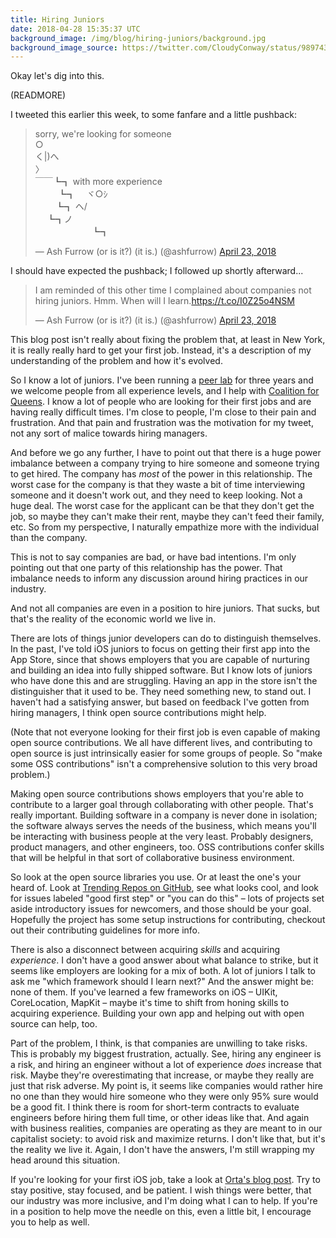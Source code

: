 ```yaml
---
title: Hiring Juniors
date: 2018-04-28 15:35:37 UTC
background_image: /img/blog/hiring-juniors/background.jpg
background_image_source: https://twitter.com/CloudyConway/status/989743351497801728
---
```


Okay let's dig into this.

(READMORE)

I tweeted this earlier this week, to some fanfare and a little pushback:

<blockquote class="twitter-tweet" data-lang="en"><p lang="ja" dir="ltr">sorry, we&#39;re looking for someone <br> ○ <br>く|)へ<br> 〉 <br> ￣￣┗┓ with more experience<br> 　 　 ┗┓　 ヾ○ｼ<br> 　　 ┗┓ ヘ/ 　 　 <br> 　 ┗┓ノ <br>　 　 　 　 　 ┗┓</p>&mdash; Ash Furrow (or is it?) (it is.) (@ashfurrow) <a href="https://twitter.com/ashfurrow/status/988410309319843849?ref_src=twsrc%5Etfw">April 23, 2018</a></blockquote> <script async src="https://platform.twitter.com/widgets.js" charset="utf-8"></script> 

I should have expected the pushback; I followed up shortly afterward...

<blockquote class="twitter-tweet" data-conversation="none" data-lang="en"><p lang="en" dir="ltr">I am reminded of this other time I complained about companies not hiring juniors. Hmm. When will I learn.<a href="https://t.co/I0Z25o4NSM">https://t.co/I0Z25o4NSM</a></p>&mdash; Ash Furrow (or is it?) (it is.) (@ashfurrow) <a href="https://twitter.com/ashfurrow/status/988454390469193728?ref_src=twsrc%5Etfw">April 23, 2018</a></blockquote> <script async src="https://platform.twitter.com/widgets.js" charset="utf-8"></script> 

This blog post isn't really about fixing the problem that, at least in New York, it is really really hard to get your first job. Instead, it's a description of my understanding of the problem and how it's evolved.

So I know a lot of juniors. I've been running a [peer lab][] for three years and we welcome people from all experience levels, and I help with [Coalition for Queens][c4q]. I know a lot of people who are looking for their first jobs and are having really difficult times. I'm close to people, I'm close to their pain and frustration. And that pain and frustration was the motivation for my tweet, not any sort of malice towards hiring managers.

And before we go any further, I have to point out that there is a huge power imbalance between a company trying to hire someone and someone trying to get hired. The company has _most_ of the power in this relationship. The worst case for the company is that they waste a bit of time interviewing someone and it doesn't work out, and they need to keep looking. Not a huge deal. The worst case for the applicant can be that they don't get the job, so maybe they can't make their rent, maybe they can't feed their family, etc. So from my perspective, I naturally empathize more with the individual than the company.

This is not to say companies are bad, or have bad intentions. I'm only pointing out that one party of this relationship has the power. That imbalance needs to inform any discussion around hiring practices in our industry.

And not all companies are even in a position to hire juniors. That sucks, but that's the reality of the economic world we live in.

There are lots of things junior developers can do to distinguish themselves. In the past, I've told iOS juniors to focus on getting their first app into the App Store, since that shows employers that you are capable of nurturing and building an idea into fully shipped software. But I know lots of juniors who have done this and are struggling. Having an app in the store isn't the distinguisher that it used to be. They need something new, to stand out. I haven't had a satisfying answer, but based on feedback I've gotten from hiring managers, I think open source contributions might help.

(Note that not everyone looking for their first job is even capable of making open source contributions. We all have different lives, and contributing to open source is just intrinsically easier for some groups of people. So "make some OSS contributions" isn't a comprehensive solution to this very broad problem.)

Making open source contributions shows employers that you're able to contribute to a larger goal through collaborating with other people. That's really important. Building software in a company is never done in isolation; the software always serves the needs of the business, which means you'll be interacting with business people at the very least. Probably designers, product managers, and other engineers, too. OSS contributions confer skills that will be helpful in that sort of collaborative business environment.

So look at the open source libraries you use. Or at least the one's your heard of. Look at [Trending Repos on GitHub][trending], see what looks cool, and look for issues labeled "good first step" or "you can do this" – lots of projects set aside introductory issues for newcomers, and those should be your goal. Hopefully the project has some setup instructions for contributing, checkout out their contributing guidelines for more info.

There is also a disconnect between acquiring _skills_ and acquiring _experience_. I don't have a good answer about what balance to strike, but it seems like employers are looking for a mix of both. A lot of juniors I talk to ask me "which framework should I learn next?" And the answer might be: none of them. If you've learned a few frameworks on iOS – UIKit, CoreLocation, MapKit – maybe it's time to shift from honing skills to acquiring experience. Building your own app and helping out with open source can help, too. 

Part of the problem, I think, is that companies are unwilling to take risks. This is probably my biggest frustration, actually. See, hiring any engineer is a risk, and hiring an engineer without a lot of experience _does_ increase that risk. Maybe they're overestimating that increase, or maybe they really are just that risk adverse. My point is, it seems like companies would rather hire no one than they would hire someone who they were only 95% sure would be a good fit. I think there is room for short-term contracts to evaluate engineers before hiring them full time, or other ideas like that. And again with business realities, companies are operating as they are meant to in our capitalist society: to avoid risk and maximize returns. I don't like that, but it's the reality we live it. Again, I don't have the answers, I'm still wrapping my head around this situation.

If you're looking for your first iOS job, take a look at [Orta's blog post][post]. Try to stay positive, stay focused, and be patient. I wish things were better, that our industry was more inclusive, and I'm doing what I can to help. If you're in a position to help move the needle on this, even a little bit, I encourage you to help as well.

[peer lab]: https://peerlab.community
[c4q]: https://www.c4q.nyc
[post]: http://artsy.github.io/blog/2016/01/30/iOS-Junior-Interviews/
[trending]: https://github.com/trending/swift?since=daily

